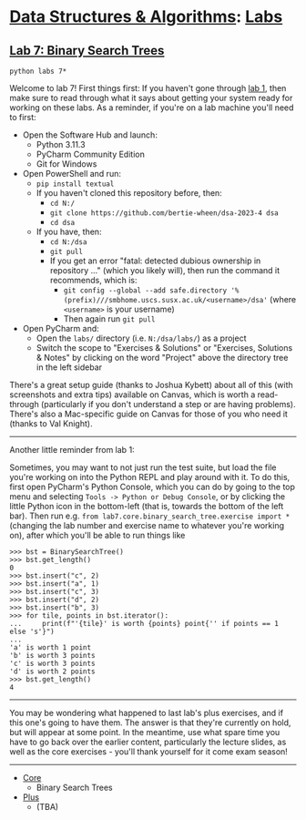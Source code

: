 # [Data Structures & Algorithms](https://github.com/bertie-wheen/dsa-2023-4/blob/trunk/README.md): [Labs](https://github.com/bertie-wheen/dsa-2023-4/blob/trunk/labs/README.md)

## [Lab 7: Binary Search Trees](https://github.com/bertie-wheen/dsa-2023-4/blob/trunk/labs/lab7/README.md)
```shell
python labs 7*
```

Welcome to lab 7! First things first: If you haven't gone through
[lab 1](https://github.com/bertie-wheen/dsa-2023-4/blob/trunk/labs/lab1/README.md), then make sure to read through
what it says about getting your system ready for working on these labs. As a reminder, if you're on a lab machine you'll
need to first:
- Open the Software Hub and launch:
  - Python 3.11.3
  - PyCharm Community Edition
  - Git for Windows
- Open PowerShell and run:
  - `pip install textual`
  - If you haven't cloned this repository before, then:
    - `cd N:/`
    - `git clone https://github.com/bertie-wheen/dsa-2023-4 dsa`
    - `cd dsa`
  - If you have, then:
    - `cd N:/dsa`
    - `git pull`
    - If you get an error "fatal: detected dubious ownership in repository ..." (which you likely will),
      then run the command it recommends, which is:
      - `git config --global --add safe.directory '%(prefix)///smbhome.uscs.susx.ac.uk/<username>/dsa'`
        (where `<username>` is your username)
      - Then again run `git pull`
- Open PyCharm and:
  - Open the `labs/` directory (i.e. `N:/dsa/labs/`) as a project
  - Switch the scope to "Exercises & Solutions" or "Exercises, Solutions & Notes" by clicking on the word "Project"
    above the directory tree in the left sidebar

There's a great setup guide (thanks to Joshua Kybett) about all of this (with screenshots and extra tips) available on
Canvas, which is worth a read-through (particularly if you don't understand a step or are having problems). There's
also a Mac-specific guide on Canvas for those of you who need it (thanks to Val Knight).

---

Another little reminder from lab 1:

Sometimes, you may want to not just run the test suite, but load the file you're working on into the Python REPL and
play around with it. To do this, first open PyCharm's Python Console, which you can do by going to the top menu and
selecting `Tools -> Python or Debug Console`, or by clicking the little Python icon in the bottom-left (that is, towards
the bottom of the left bar). Then run e.g. `from lab7.core.binary_search_tree.exercise import *` (changing the lab number
and exercise name to whatever you're working on), after which you'll be able to run things like
```pycon
>>> bst = BinarySearchTree()
>>> bst.get_length()
0
>>> bst.insert("c", 2)
>>> bst.insert("a", 1)
>>> bst.insert("c", 3)
>>> bst.insert("d", 2)
>>> bst.insert("b", 3)
>>> for tile, points in bst.iterator():
...     print(f"'{tile}' is worth {points} point{'' if points == 1 else 's'}")
...
'a' is worth 1 point
'b' is worth 3 points
'c' is worth 3 points
'd' is worth 2 points
>>> bst.get_length()
4
```

---

You may be wondering what happened to last lab's plus exercises, and if this one's going to have them. The answer is
that they're currently on hold, but will appear at some point. In the meantime, use what spare time you have to go back
over the earlier content, particularly the lecture slides, as well as the core exercises - you'll thank yourself for it
come exam season!

---

- [Core](https://github.com/bertie-wheen/dsa-2023-4/blob/trunk/labs/lab7/core/README.md)
  - Binary Search Trees
- [Plus](https://github.com/bertie-wheen/dsa-2023-4/blob/trunk/labs/lab7/plus/README.md)
  - (TBA)
